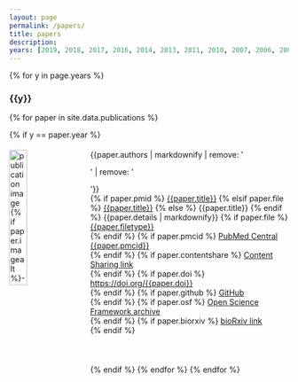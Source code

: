 ```yaml
---
layout: page
permalink: /papers/
title: papers
description: 
years: [2019, 2018, 2017, 2016, 2014, 2013, 2011, 2010, 2007, 2006, 2005]
---
```


{% for y in page.years %}

<h3 class="year">{{y}}</h3>

{% for paper in site.data.publications %}

{% if y == paper.year %}
<div id = "{{ paper.title | replace: ' ', '-' | remove: '.' }}" class="clearfix" width="100%" style="padding-top: 5px; padding-bottom: 40px; clear: both;">
<img style="float: left; width: 25%; padding-right: 20px; padding-bottom:40px;" src="{{ paper.image | prepend: '/assets/img/' | prepend: site.baseurl | prepend: site.url }}" alt="publication image {% if paper.imagealt %}- {{paper.imagealt}}{% endif %}"> 
<div valign="top" style="overflow: hidden">
  {{paper.authors | markdownify | remove: '<p>' | remove: '</p>'}}<br>
  {% if paper.pmid %}
    <a href="https://www.ncbi.nlm.nih.gov/pubmed/{{paper.pmid}}" target="_blank">{{paper.title}}</a>
  {% elsif paper.file %}
    <a href="{{ paper.file | prepend: '/assets/papers/' | prepend: site.baseurl | prepend: site.url }}" target="_blank">{{paper.title}}</a>
  {% else %}
    {{paper.title}}
  {% endif %}
  {{paper.details | markdownify}}
  {% if paper.file %}<i class="far fa-file-alt fa-fw"></i> <a href="{{ paper.file | prepend: '/assets/papers/' | prepend: site.baseurl | prepend: site.url }}" target="_blank">{{paper.filetype}}</a><br>{% endif %}
  {% if paper.pmcid %}<i class="ai ai-open-access ai-fw"></i> <a href="https://www.ncbi.nlm.nih.gov/pmc/articles/{{paper.pmcid}}" target="_blank">PubMed Central {{paper.pmcid}}</a><br>{% endif %}
  {% if paper.contentshare %}<i class="fas fa-hand-holding fa-fw"></i> <a href="{{paper.contentshare}}" target="_blank">Content Sharing link</a><br>{% endif %}
  {% if paper.doi %}<i class="ai ai-doi ai-fw"></i> <a href="https://doi.org/{{paper.doi}}" target="_blank">https://doi.org/{{paper.doi}}</a><br>{% endif %}
  {% if paper.github %}<i class="fab fa-github fa-fw"></i> <a href="{{paper.github}}" target="_blank">GitHub</a><br>{% endif %}
  {% if paper.osf %}<i class="ai ai-osf ai-fw"></i> <a href="{{paper.osf}}" target="_blank">Open Science Framework archive</a><br>{% endif %}
  {% if paper.biorxiv %}<i class="ai ai-biorxiv ai-fw"></i> <a href=""{{paper.biorxiv}}" target="_blank">bioRxiv link</a><br>{% endif %}
    </div>
</div>

{% endif %}
{% endfor %}
{% endfor %}

